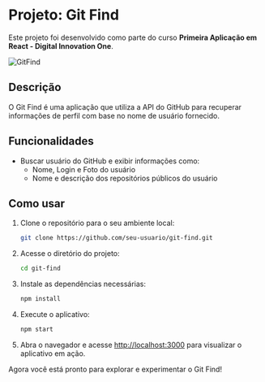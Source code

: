 # Projeto: Git Find

Este projeto foi desenvolvido como parte do curso **Primeira Aplicação em React - Digital Innovation One**.

![GitFind](./public/preview.png)

## Descrição
O Git Find é uma aplicação que utiliza a API do GitHub para recuperar informações de perfil com base no nome de usuário fornecido. 

## Funcionalidades
- Buscar usuário do GitHub e exibir informações como:
  - Nome, Login e Foto do usuário
  - Nome e descrição dos repositórios públicos do usuário

## Como usar

1. Clone o repositório para o seu ambiente local:

   ```bash
   git clone https://github.com/seu-usuario/git-find.git
   ```

2. Acesse o diretório do projeto:

   ```bash
   cd git-find
   ```

3. Instale as dependências necessárias:

   ```bash
   npm install
   ```

4. Execute o aplicativo:

   ```bash
   npm start
   ```

5. Abra o navegador e acesse [http://localhost:3000](http://localhost:3000) para visualizar o aplicativo em ação.

Agora você está pronto para explorar e experimentar o Git Find!
